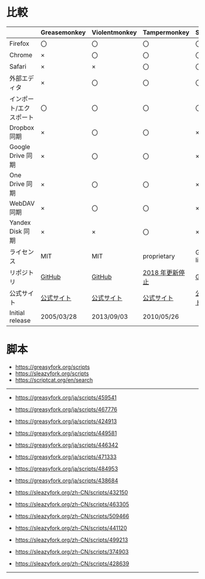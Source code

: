 # 比較
|| Greasemonkey | Violentmonkey | Tampermonkey| Scriptcat
-- |-- | -- | --|--
Firefox | 〇 | 〇 | 〇|〇
Chrome | × | 〇 | 〇|〇
Safari | × | × | 〇|〇
外部エディタ | × | 〇 | 〇|〇
インポート/エクスポート | 〇 | 〇 | 〇|〇
Dropbox 同期 | × | 〇 | 〇|×
Google Drive 同期 | × | 〇 | 〇|×
One Drive 同期 | × | 〇 | 〇|×
WebDAV 同期 | × | 〇 | 〇|×
Yandex Disk 同期 | × | × | 〇|×
ライセンス | MIT | MIT | proprietary |GPL-3.0 license
リポジトリ | [GitHub](https://github.com/greasemonkey/greasemonkey/) | [GitHub](https://github.com/violentmonkey/violentmonkey) | [2018 年更新停止](https://github.com/Tampermonkey/tampermonkey)|[GitHub](https://github.com/scriptscat/scriptcat)
公式サイト | [公式サイト](https://www.greasespot.net/) | [公式サイト](https://violentmonkey.github.io/) | [公式サイト](https://www.tampermonkey.net/)| [公式サイト](https://docs.scriptcat.org)
Initial release | 2005/03/28 | 2013/09/03 | 2010/05/26|

# 脚本
  - https://greasyfork.org/scripts
  - https://sleazyfork.org/scripts
  - https://scriptcat.org/en/search

---
  - https://greasyfork.org/ja/scripts/459541
  - https://greasyfork.org/ja/scripts/467776
  - https://greasyfork.org/ja/scripts/424913
  - https://greasyfork.org/ja/scripts/449581
  - https://greasyfork.org/ja/scripts/446342
  - https://greasyfork.org/ja/scripts/471333
  - https://greasyfork.org/ja/scripts/484953
  - https://greasyfork.org/ja/scripts/438684
 
  - https://sleazyfork.org/zh-CN/scripts/432150
  - https://sleazyfork.org/zh-CN/scripts/463305
  - https://sleazyfork.org/zh-CN/scripts/509466
  - https://sleazyfork.org/zh-CN/scripts/441120
  - https://sleazyfork.org/zh-CN/scripts/499213
  - https://sleazyfork.org/zh-CN/scripts/374903
  - https://sleazyfork.org/zh-CN/scripts/428639
  ---


